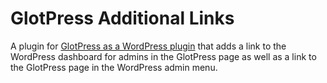 # GlotPress Additional Links
A plugin for [GlotPress as a WordPress plugin](https://github.com/deliciousbrains/GlotPress) that adds a link to the WordPress dashboard for admins in the GlotPress page as well as a link to the GlotPress page in the WordPress admin menu.

